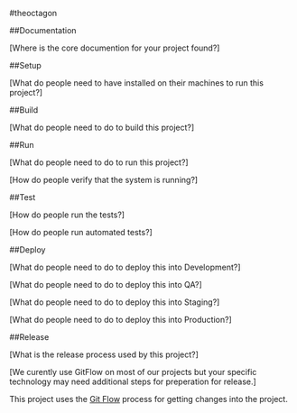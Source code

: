 #theoctagon

##Documentation

[Where is the core documention for your project found?]

##Setup

[What do people need to have installed on their machines to run this project?]

##Build

[What do people need to do to build this project?]

##Run

[What do people need to do to run this project?]

[How do people verify that the system is running?]

##Test

[How do people run the tests?]

[How do people run automated tests?]

##Deploy

[What do people need to do to deploy this into Development?]

[What do people need to do to deploy this into QA?]

[What do people need to do to deploy this into Staging?]

[What do people need to do to deploy this into Production?]


##Release

[What is the release process used by this project?]

[We curently use GitFlow on most of our projects but your specific technology may need additional steps for preperation for release.]

This project uses the [Git Flow](https://confluence.meltdev.com/display/DEV/Git+Flow) process for getting changes into the project.
